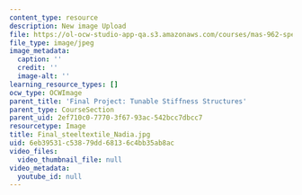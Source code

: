 ```yaml
---
content_type: resource
description: New image Upload
file: https://ol-ocw-studio-app-qa.s3.amazonaws.com/courses/mas-962-special-topics-new-textiles-spring-2010/6eb39531c53879dd68136c4bb35ab8ac_Final_steeltextile_Nadia.jpg
file_type: image/jpeg
image_metadata:
  caption: ''
  credit: ''
  image-alt: ''
learning_resource_types: []
ocw_type: OCWImage
parent_title: 'Final Project: Tunable Stiffness Structures'
parent_type: CourseSection
parent_uid: 2ef710c0-7770-3f67-93ac-542bcc7dbcc7
resourcetype: Image
title: Final_steeltextile_Nadia.jpg
uid: 6eb39531-c538-79dd-6813-6c4bb35ab8ac
video_files:
  video_thumbnail_file: null
video_metadata:
  youtube_id: null
---
```

